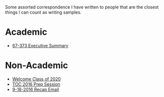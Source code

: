 Some assorted correspondence I have written to people that are the closest things I can count as writing samples.

# Academic

- [67-373 Executive Summary](https://github.com/SivanMehta/notes/blob/master/academic/373-Executive-Summary.md)

# Non-Academic
- [Welcome Class of 2020](https://github.com/SivanMehta/notes/blob/master/non-academic/welcome-freshman-2016.md)
- [TOC 2016 Prep Session](https://github.com/SivanMehta/notes/blob/master/non-academic/toc-2016.md)
- [9-18-2016 Recap Email](https://github.com/SivanMehta/notes/blob/master/non-academic/9-18-recap-email.md)
